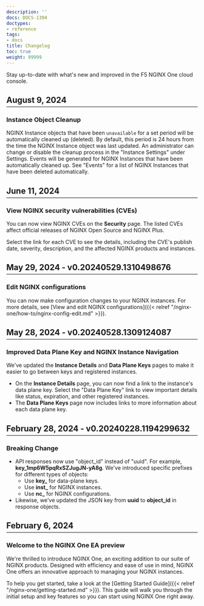 ```yaml
---
description: ''
docs: DOCS-1394
doctypes:
- reference
tags:
- docs
title: Changelog
toc: true
weight: 99999
---
```


<style>
  h2 {
    position: relative;
    margin-bottom: 20px;
  }

  h2::after {
    content: "";
    display: block;
    width: 100%;
    height: 1px;
    background-color: #000; /* Adjust the color as needed */
    margin-top: 5px; /* Space between the heading and the horizontal line */
  }
</style>

Stay up-to-date with what's new and improved in the F5 NGINX One cloud console.

## August 9, 2024

### Instance Object Cleanup

NGINX Instance objects that have been `unavailable` for a set period will be automatically cleaned up (deleted). By default, this period is 24 hours from the time the NGINX Instance object was last updated. An administrator can change or disable the cleanup process in the "Instance Settings" under Settings. Events will be generated for NGINX Instances that have been automatically cleaned up. See "Events" for a list of NGINX Instances that have been deleted automatically. 

## June 11, 2024

### View NGINX security vulnerabilities (CVEs)

You can now view NGINX CVEs on the **Security** page. The listed CVEs affect official releases of NGINX Open Source and NGINX Plus.

Select the link for each CVE to see the details, including the CVE's publish date, severity, description, and the affected NGINX products and instances.

## May 29, 2024 - v0.20240529.1310498676

### Edit NGINX configurations

You can now make configuration changes to your NGINX instances. For more details, see [View and edit NGINX configurations]({{< relref "/nginx-one/how-to/nginx-config-edit.md" >}}).

## May 28, 2024 - v0.20240528.1309124087

### Improved Data Plane Key and NGINX Instance Navigation

We've updated the **Instance Details** and **Data Plane Keys** pages to make it easier to go between keys and registered instances.

- On the **Instance Details** page, you can now find a link to the instance's data plane key. Select the "Data Plane Key" link to view important details like status, expiration, and other registered instances.
- The **Data Plane Keys** page now includes links to more information about each data plane key.

## February 28, 2024 - v0.20240228.1194299632

### Breaking Change

- API responses now use "object_id" instead of "uuid". For example, **key_1mp6W5pqRxSZJugJN-yA8g**. We've introduced specific prefixes for different types of objects:
  - Use **key_** for data-plane keys.
  - Use **inst_** for NGINX instances.
  - Use **nc_** for NGINX configurations.
- Likewise, we've updated the JSON key from **uuid** to **object_id** in response objects.

## February 6, 2024

### Welcome to the NGINX One EA preview

We're thrilled to introduce NGINX One, an exciting addition to our suite of NGINX products. Designed with efficiency and ease of use in mind, NGINX One offers an innovative approach to managing your NGINX instances.

To help you get started, take a look at the [Getting Started Guide]({{< relref "/nginx-one/getting-started.md" >}}). This guide will walk you through the initial setup and key features so you can start using NGINX One right away.
